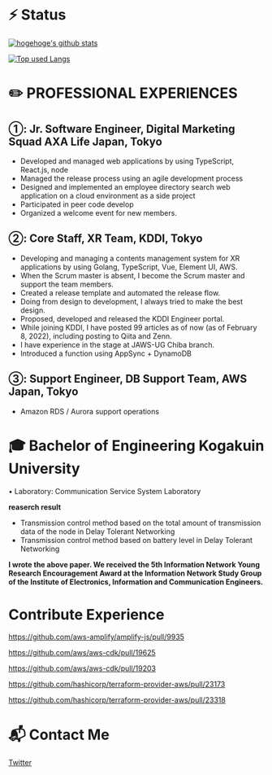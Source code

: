 # ⚡️ Status
<!-- リポジトリステータス -->
[![hogehoge's github stats](https://github-readme-stats.vercel.app/api?username=Yoshiitaka&hide=contribs&count_private=true&show_icons=true&theme=dark)](https://github.com/Yoshiitaka/)

<!-- ソースコード統計 -->
[![Top used Langs](https://github-readme-stats.vercel.app/api/top-langs/?username=Yoshiitaka&layout=compact&theme=dark)](https://github.com/Yoshiitaka/)


# ✏️ PROFESSIONAL EXPERIENCES
## ①: Jr. Software Engineer, Digital Marketing Squad AXA Life Japan, Tokyo 
* Developed and managed web applications by using TypeScript, React.js, node
* Managed the release process using an agile development process 
* Designed and implemented an employee directory search web application on a cloud environment as a side project
* Participated in peer code develop
* Organized a welcome event for new members.

## ②: Core Staff, XR Team, KDDI, Tokyo 
* Developing and managing a contents management system for XR applications by using Golang, TypeScript, Vue, Element UI, AWS. 
* When the Scrum master is absent, I become the Scrum master and support the team members.
* Created a release template and automated the release flow.
* Doing from design to development, I always tried to make the best design.
* Proposed, developed and released the KDDI Engineer portal.
* While joining KDDI, I have posted 99 articles as of now (as of February 8, 2022), including posting to Qiita and Zenn.
* I have experience in the stage at JAWS-UG Chiba branch.
* Introduced a function using AppSync + DynamoDB

## ③: Support Engineer, DB Support Team, AWS Japan, Tokyo 
* Amazon RDS / Aurora support operations

# 🎓 Bachelor of Engineering Kogakuin University
• Laboratory: Communication Service System Laboratory

**reaserch result**
* Transmission control method based on the total amount of transmission data of the node in Delay Tolerant Networking
* Transmission control method based on battery level in Delay Tolerant Networking

**I wrote the above paper. We received the 5th Information Network Young Research Encouragement Award at the Information Network Study Group of the Institute of Electronics, Information and Communication Engineers.**


# Contribute Experience

https://github.com/aws-amplify/amplify-js/pull/9935

https://github.com/aws/aws-cdk/pull/19625

https://github.com/aws/aws-cdk/pull/19203

https://github.com/hashicorp/terraform-provider-aws/pull/23173

https://github.com/hashicorp/terraform-provider-aws/pull/23318

# 📬 Contact Me
[Twitter](https://twitter.com/yoshii0110)



